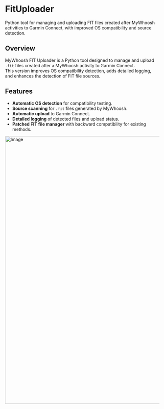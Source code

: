 # FitUploader
Python tool for managing and uploading FIT files created after MyWhoosh activities to Garmin Connect, with improved OS compatibility and source detection.

## Overview
MyWhoosh FIT Uploader is a Python tool designed to manage and upload `.fit` files created after a MyWhoosh activity to Garmin Connect.  
This version improves OS compatibility detection, adds detailed logging, and enhances the detection of FIT file sources.

## Features
- **Automatic OS detection** for compatibility testing.
- **Source scanning** for `.fit` files generated by MyWhoosh.
- **Automatic upload** to Garmin Connect.
- **Detailed logging** of detected files and upload status.
- **Patched FIT file manager** with backward compatibility for existing methods.

<img width="1439" height="873" alt="Image" src="https://github.com/user-attachments/assets/29d9cddf-ab0a-4b40-b589-8cba8504150c" />
